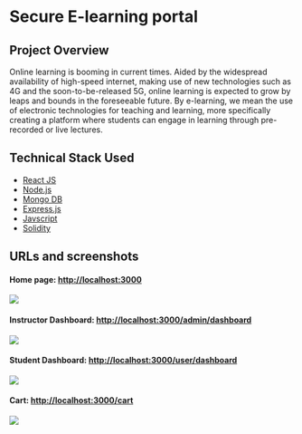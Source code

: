 # Secure E-learning portal 
## Project Overview
Online learning is booming in current times. Aided by the widespread availability of high-speed internet, making use of new technologies such as 4G and the soon-to-be-released 5G, online learning is expected to grow by leaps and bounds in the foreseeable future. By e-learning, we mean the use of electronic technologies for teaching and learning, more specifically creating a platform where students can engage in learning through pre-recorded or live lectures.

## Technical Stack Used
 - [React JS](https://reactjs.org/)
 - [Node.js](https://nodejs.org/)
 - [Mongo DB](https://www.mongodb.com/)
 - [Express.js](https://expressjs.com/)
 - [Javscript](https://www.javascript.com/)
 - [Solidity](https://docs.soliditylang.org/en/v0.8.4/)

##  URLs and screenshots

#### Home page: [http://localhost:3000](http://localhost:3000)
![](https://i.imgur.com/C3dvLmo.png)

#### Instructor Dashboard: [http://localhost:3000/admin/dashboard](http://localhost:3000/admin/dashboard)
![](https://i.imgur.com/KEfJo3N.png)

#### Student Dashboard: [http://localhost:3000/user/dashboard](http://localhost:3000/user/dashboard)
![](https://i.imgur.com/Uw3fevU.png)

#### Cart: [http://localhost:3000/cart](http://localhost:3000/cart)
![](https://i.imgur.com/DyI3Rxp.png)
